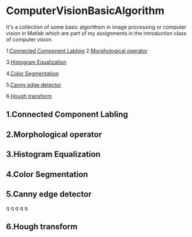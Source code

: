 # ComputerVisionBasicAlgorithm

It's a collection of some basic algorithsm in image processing or computer vision in Matlab which are part of my assignments in the introduction class of computer vision. 


1.[Connected Component Labling](#connected-component-labling)
2.[Morphological operator](#morphological-operator)

3.[Histogram Equalization](#histogram-equalization)

4.[Color Segmentation](#color-segmentation)

5.[Canny edge detector](#canny-edge-detector)

6.[Hough transform](#hough-transform)

## 1.Connected Component Labling
## 2.Morphological operator
## 3.Histogram Equalization
## 4.Color Segmentation
## 5.Canny edge detector 
q
q
q
q
q

## 6.Hough transform

